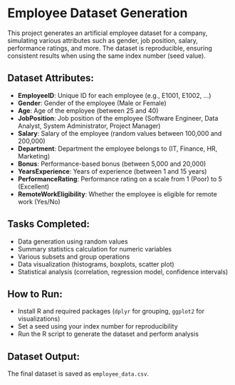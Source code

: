# Employee Dataset Generation

This project generates an artificial employee dataset for a company, simulating various attributes such as gender, job position, salary, performance ratings, and more. The dataset is reproducible, ensuring consistent results when using the same index number (seed value).

## Dataset Attributes:
- **EmployeeID**: Unique ID for each employee (e.g., E1001, E1002, ...)
- **Gender**: Gender of the employee (Male or Female)
- **Age**: Age of the employee (between 25 and 40)
- **JobPosition**: Job position of the employee (Software Engineer, Data Analyst, System Administrator, Project Manager)
- **Salary**: Salary of the employee (random values between 100,000 and 200,000)
- **Department**: Department the employee belongs to (IT, Finance, HR, Marketing)
- **Bonus**: Performance-based bonus (between 5,000 and 20,000)
- **YearsExperience**: Years of experience (between 1 and 15 years)
- **PerformanceRating**: Performance rating on a scale from 1 (Poor) to 5 (Excellent)
- **RemoteWorkEligibility**: Whether the employee is eligible for remote work (Yes/No)

## Tasks Completed:
- Data generation using random values
- Summary statistics calculation for numeric variables
- Various subsets and group operations
- Data visualization (histograms, boxplots, scatter plot)
- Statistical analysis (correlation, regression model, confidence intervals)

## How to Run:
- Install R and required packages (`dplyr` for grouping, `ggplot2` for visualizations)
- Set a seed using your index number for reproducibility
- Run the R script to generate the dataset and perform analysis

## Dataset Output:
The final dataset is saved as `employee_data.csv`.

